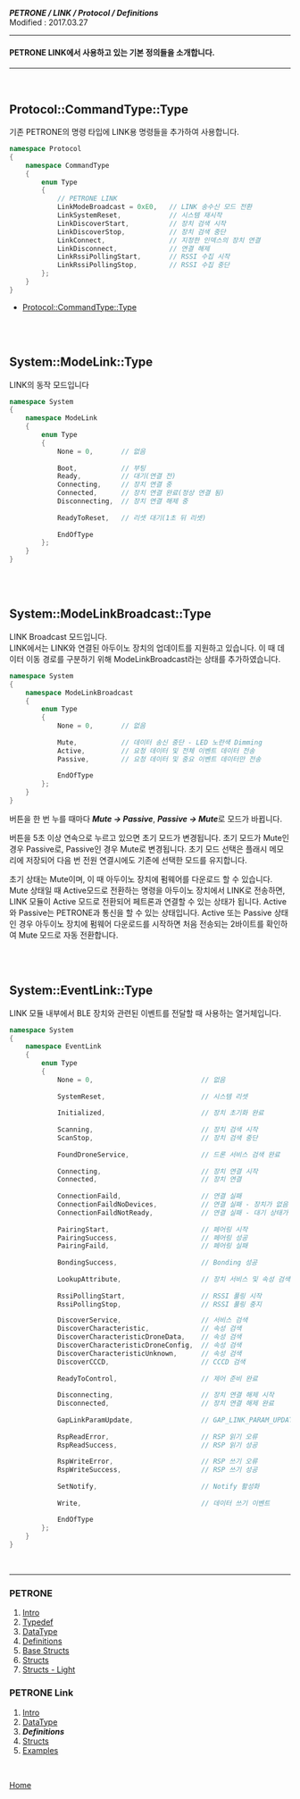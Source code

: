 ***PETRONE / LINK / Protocol / Definitions***<br>
Modified : 2017.03.27

---

#### PETRONE LINK에서 사용하고 있는 기본 정의들을 소개합니다.

---

<br>

## <a name="CommandType">Protocol::CommandType::Type</a>
기존 PETRONE의 명령 타입에 LINK용 명령들을 추가하여 사용합니다.

```cpp
namespace Protocol
{
    namespace CommandType
    {
        enum Type
        {
            // PETRONE LINK
            LinkModeBroadcast = 0xE0,   // LINK 송수신 모드 전환
            LinkSystemReset,            // 시스템 재시작
            LinkDiscoverStart,          // 장치 검색 시작
            LinkDiscoverStop,           // 장치 검색 중단
            LinkConnect,                // 지정한 인덱스의 장치 연결
            LinkDisconnect,             // 연결 해제
            LinkRssiPollingStart,       // RSSI 수집 시작
            LinkRssiPollingStop,        // RSSI 수집 중단
        };
    }
}
```

 - [Protocol::CommandType::Type](../definitions.md#CommandType)

 
<br>
<br>


## <a name="ModeLink">System::ModeLink::Type</a>
LINK의 동작 모드입니다


```cpp
namespace System
{
    namespace ModeLink
    {
        enum Type
        {
            None = 0,       // 없음
            
            Boot,           // 부팅     
            Ready,          // 대기(연결 전)                
            Connecting,     // 장치 연결 중
            Connected,      // 장치 연결 완료(정상 연결 됨)
            Disconnecting,  // 장치 연결 해제 중
                 
            ReadyToReset,   // 리셋 대기(1초 뒤 리셋)
            
            EndOfType
        };
    }
}
```


<br>
<br>


## <a name="ModeLinkBroadcast">System::ModeLinkBroadcast::Type</a>
LINK Broadcast 모드입니다.<br>
LINK에서는 LINK와 연결된 아두이노 장치의 업데이트를 지원하고 있습니다. 이 때 데이터 이동 경로를 구분하기 위해 ModeLinkBroadcast라는 상태를 추가하였습니다.


```cpp
namespace System
{
    namespace ModeLinkBroadcast
    {
        enum Type
        {
            None = 0,       // 없음
            
            Mute,           // 데이터 송신 중단 - LED 노란색 Dimming
            Active,         // 요청 데이터 및 전체 이벤트 데이터 전송
            Passive,        // 요청 데이터 및 중요 이벤트 데이터만 전송
            
            EndOfType
        };
    }
}
```

버튼을 한 번 누를 때마다 ***Mute -> Passive***, ***Passive -> Mute***로 모드가 바뀝니다. 
<br>

버튼을 5초 이상 연속으로 누르고 있으면 초기 모드가 변경됩니다. 초기 모드가 Mute인 경우 Passive로, Passive인 경우 Mute로 변경됩니다. 초기 모드 선택은 플래시 메모리에 저장되어 다음 번 전원 연결시에도 기존에 선택한 모드를 유지합니다.
<br>

초기 상태는 Mute이며, 이 때 아두이노 장치에 펌웨어를 다운로드 할 수 있습니다. Mute 상태일 때 Active모드로 전환하는 명령을 아두이노 장치에서 LINK로 전송하면, LINK 모듈이 Active 모드로 전환되어 페트론과 연결할 수 있는 상태가 됩니다. Active와 Passive는 PETRONE과 통신을 할 수 있는 상태입니다. Active 또는 Passive 상태인 경우 아두이노 장치에 펌웨어 다운로드를 시작하면 처음 전송되는 2바이트를 확인하여 Mute 모드로 자동 전환합니다.


<br>
<br>


## <a name="EventLink">System::EventLink::Type</a>
LINK 모듈 내부에서 BLE 장치와 관련된 이벤트를 전달할 때 사용하는 열거체입니다.


```cpp
namespace System
{
    namespace EventLink
    {
        enum Type
        {
            None = 0,                           // 없음
            
            SystemReset,                        // 시스템 리셋
            
            Initialized,                        // 장치 초기화 완료
            
            Scanning,                           // 장치 검색 시작
            ScanStop,                           // 장치 검색 중단
            
            FoundDroneService,                  // 드론 서비스 검색 완료
            
            Connecting,                         // 장치 연결 시작       
            Connected,                          // 장치 연결
            
            ConnectionFaild,                    // 연결 실패
            ConnectionFaildNoDevices,           // 연결 실패 - 장치가 없음
            ConnectionFaildNotReady,            // 연결 실패 - 대기 상태가 아님
            
            PairingStart,                       // 페어링 시작
            PairingSuccess,                     // 페어링 성공
            PairingFaild,                       // 페어링 실패
            
            BondingSuccess,                     // Bonding 성공
            
            LookupAttribute,                    // 장치 서비스 및 속성 검색(GATT Event 실행)
                 
            RssiPollingStart,                   // RSSI 풀링 시작
            RssiPollingStop,                    // RSSI 풀링 중지

            DiscoverService,                    // 서비스 검색
            DiscoverCharacteristic,             // 속성 검색
            DiscoverCharacteristicDroneData,    // 속성 검색
            DiscoverCharacteristicDroneConfig,  // 속성 검색
            DiscoverCharacteristicUnknown,      // 속성 검색
            DiscoverCCCD,                       // CCCD 검색
            
            ReadyToControl,                     // 제어 준비 완료
            
            Disconnecting,                      // 장치 연결 해제 시작
            Disconnected,                       // 장치 연결 해제 완료
            
            GapLinkParamUpdate,                 // GAP_LINK_PARAM_UPDATE_EVENT
            
            RspReadError,                       // RSP 읽기 오류
            RspReadSuccess,                     // RSP 읽기 성공
            
            RspWriteError,                      // RSP 쓰기 오류
            RspWriteSuccess,                    // RSP 쓰기 성공
            
            SetNotify,                          // Notify 활성화
            
            Write,                              // 데이터 쓰기 이벤트
                 
            EndOfType
        };
    }
}
```


<br>

---

### PETRONE

1. [Intro](../intro.md)
2. [Typedef](../typedef.md)
3. [DataType](../datatype.md)
4. [Definitions](../definitions.md)
5. [Base Structs](../base_structs.md)
6. [Structs](../structs.md)
7. [Structs - Light](../structs_light.md)


### PETRONE Link

1. [Intro](intro.md)
2. [DataType](datatype.md)
3. ***Definitions***
4. [Structs](structs.md)
5. [Examples](examples.md)

<br>

[Home](../../../README.md)

